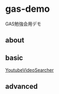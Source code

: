 # gas-demo
GAS勉強会用デモ

## about

## basic
[YoutubeVideoSearcher](/basic/YoutubeVideoSearcher/YoutubeVideoSearcher.md)

## advanced
